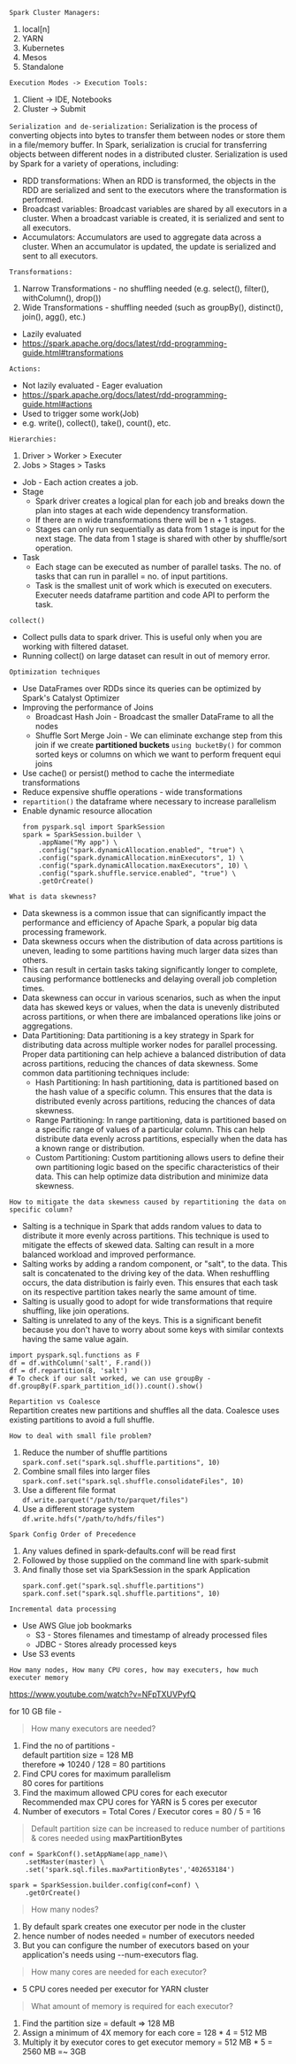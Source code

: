 ```Spark Cluster Managers:```
1. local[n]
2. YARN
3. Kubernetes
4. Mesos
5. Standalone

```Execution Modes -> Execution Tools:```
1. Client -> IDE, Notebooks
2. Cluster -> Submit

```Serialization and de-serialization:```
Serialization is the process of converting objects into bytes to transfer them between nodes or store them in a file/memory buffer. In Spark, serialization is crucial for transferring objects between different nodes in a distributed cluster.
Serialization is used by Spark for a variety of operations, including:
 - RDD transformations: When an RDD is transformed, the objects in the RDD are serialized and sent to the executors where the transformation is performed.
 - Broadcast variables: Broadcast variables are shared by all executors in a cluster. When a broadcast variable is created, it is serialized and sent to all executors.
 - Accumulators: Accumulators are used to aggregate data across a cluster. When an accumulator is updated, the update is serialized and sent to all executors.

```Transformations:```
1. Narrow Transformations - no shuffling needed (e.g. select(), filter(), withColumn(), drop())
2. Wide Transformations - shuffling needed (such as groupBy(), distinct(), join(), agg(), etc.)
- Lazily evaluated
- https://spark.apache.org/docs/latest/rdd-programming-guide.html#transformations

```Actions:```
- Not lazily evaluated - Eager evaluation
- https://spark.apache.org/docs/latest/rdd-programming-guide.html#actions
- Used to trigger some work(Job)
- e.g. write(), collect(), take(), count(), etc.

```Hierarchies:```
1. Driver > Worker > Executer
2. Jobs > Stages > Tasks
- Job - Each action creates a job.
- Stage
  - Spark driver creates a logical plan for each job and breaks down the plan into stages at each wide dependency transformation.
  - If there are n wide transformations there will be n + 1 stages.
  - Stages can only run sequentially as data from 1 stage is input for the next stage. The data from 1 stage is shared with other by shuffle/sort operation.
- Task
  - Each stage can be executed as number of parallel tasks. The no. of tasks that can run in parallel = no. of input partitions.
  - Task is the smallest unit of work which is executed on executers. Executer needs dataframe partition and code API to perform the task.

```collect()```
- Collect pulls data to spark driver. This is useful only when you are working with filtered dataset.
- Running collect() on large dataset can result in out of memory error.

```Optimization techniques```
- Use DataFrames over RDDs since its queries can be optimized by Spark's Catalyst Optimizer
- Improving the performance of Joins 
  - Broadcast Hash Join - Broadcast the smaller DataFrame to all the nodes
  - Shuffle Sort Merge Join - We can eliminate exchange step from this join if we create **partitioned buckets** `using bucketBy()` for common sorted keys or columns on which we want to perform frequent equi joins
- Use cache() or persist() method to cache the intermediate transformations
- Reduce expensive shuffle operations - wide transformations
- `repartition()` the dataframe where necessary to increase parallelism
- Enable dynamic resource allocation
  ```
  from pyspark.sql import SparkSession
  spark = SparkSession.builder \
      .appName("My app") \
      .config("spark.dynamicAllocation.enabled", "true") \
      .config("spark.dynamicAllocation.minExecutors", 1) \
      .config("spark.dynamicAllocation.maxExecutors", 10) \
      .config("spark.shuffle.service.enabled", "true") \
      .getOrCreate()
  ```

```What is data skewness?```
- Data skewness is a common issue that can significantly impact the performance and efficiency of Apache Spark, a popular big data processing framework. 
- Data skewness occurs when the distribution of data across partitions is uneven, leading to some partitions having much larger data sizes than others. 
- This can result in certain tasks taking significantly longer to complete, causing performance bottlenecks and delaying overall job completion times.
- Data skewness can occur in various scenarios, such as when the input data has skewed keys or values, when the data is unevenly distributed across partitions, or when there are imbalanced operations like joins or aggregations.
- Data Partitioning:
Data partitioning is a key strategy in Spark for distributing data across multiple worker nodes for parallel processing. Proper data partitioning can help achieve a balanced distribution of data across partitions, reducing the chances of data skewness. Some common data partitioning techniques include:
  - Hash Partitioning: In hash partitioning, data is partitioned based on the hash value of a specific column. This ensures that the data is distributed evenly across partitions, reducing the chances of data skewness.
  - Range Partitioning: In range partitioning, data is partitioned based on a specific range of values of a particular column. This can help distribute data evenly across partitions, especially when the data has a known range or distribution.
  - Custom Partitioning: Custom partitioning allows users to define their own partitioning logic based on the specific characteristics of their data. This can help optimize data distribution and minimize data skewness.

```How to mitigate the data skewness caused by repartitioning the data on specific column?```  
- Salting is a technique in Spark that adds random values to data to distribute it more evenly across partitions. This technique is used to mitigate the effects of skewed data. Salting can result in a more balanced workload and improved performance.  
- Salting works by adding a random component, or "salt", to the data. This salt is concatenated to the driving key of the data. When reshuffling occurs, the data distribution is fairly even. This ensures that each task on its respective partition takes nearly the same amount of time.  
- Salting is usually good to adopt for wide transformations that require shuffling, like join operations.
- Salting is unrelated to any of the keys. This is a significant benefit because you don't have to worry about some keys with similar contexts having the same value again.
```
import pyspark.sql.functions as F
df = df.withColumn('salt', F.rand())
df = df.repartition(8, 'salt')
# To check if our salt worked, we can use groupBy -
df.groupBy(F.spark_partition_id()).count().show()
```

```Repartition vs Coalesce```  
Repartition creates new partitions and shuffles all the data. Coalesce uses existing partitions to avoid a full shuffle.

```How to deal with small file problem?```   
1. Reduce the number of shuffle partitions   
```spark.conf.set("spark.sql.shuffle.partitions", 10)```
2. Combine small files into larger files   
```spark.conf.set("spark.sql.shuffle.consolidateFiles", 10)```
3. Use a different file format   
```df.write.parquet("/path/to/parquet/files")```
4. Use a different storage system   
```df.write.hdfs("/path/to/hdfs/files")```

```Spark Config Order of Precedence```
1. Any values defined in spark-defaults.conf will be read first
2. Followed by those supplied on the command line with spark-submit
3. And finally those set via SparkSession in the spark Application
   ```
   spark.conf.get("spark.sql.shuffle.partitions")
   spark.conf.set("spark.sql.shuffle.partitions", 10)
   ```

```Incremental data processing```
- Use AWS Glue job bookmarks
  - S3 - Stores filenames and timestamp of already processed files
  - JDBC - Stores already processed keys
- Use S3 events

```How many nodes, How many CPU cores, how may executers, how much executer memory```

https://www.youtube.com/watch?v=NFpTXUVPyfQ

for 10 GB file -

> How many executors are needed?
1. Find the no of partitions -  
default partition size = 128 MB  
therefore => 10240 / 128 = 80 partitions  
2. Find CPU cores for maximum parallelism  
80 cores for partitions
3. Find the maximum allowed CPU cores for each executor  
Recommended max CPU cores for YARN is 5 cores per executor
4. Number of executors = Total Cores / Executor cores = 80 / 5 = 16

> Default partition size can be increased to reduce number of partitions & cores needed using **maxPartitionBytes**
```
conf = SparkConf().setAppName(app_name)\
    .setMaster(master) \
    .set('spark.sql.files.maxPartitionBytes','402653184')

spark = SparkSession.builder.config(conf=conf) \
    .getOrCreate()
```

> How many nodes?
1. By default spark creates one executor per node in the cluster 
2. hence number of nodes needed = number of executors needed
3. But you can configure the number of executors based on your application's needs using --num-executors flag.

> How many cores are needed for each executor?
- 5 CPU cores needed per executor for YARN cluster

> What amount of memory is required for each executor?
1. Find the partition size = default => 128 MB
2. Assign a minimum of 4X memory for each core = 128 * 4 = 512 MB
3. Multiply it by executor cores to get executor memory = 512 MB * 5 = 2560 MB =~ 3GB

